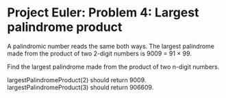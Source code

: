 # Project Euler: Problem 4: Largest palindrome product

A palindromic number reads the same both ways. The largest palindrome made from the product of two 2-digit numbers is 9009 = 91 × 99.

Find the largest palindrome made from the product of two n-digit numbers.

largestPalindromeProduct(2) should return 9009.
largestPalindromeProduct(3) should return 906609.
